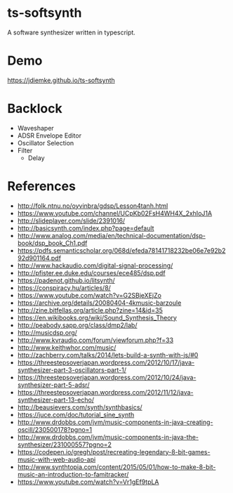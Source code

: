 # ts-softsynth
A software synthesizer written in typescript.

# Demo
https://jdiemke.github.io/ts-softsynth

# Backlock
* Waveshaper
* ADSR Envelope Editor
* Oscillator Selection
* Filter
    * Delay

# References
* http://folk.ntnu.no/oyvinbra/gdsp/Lesson4tanh.html
* https://www.youtube.com/channel/UCpKb02FsH4WH4X_2xhIoJ1A
* http://slideplayer.com/slide/2391016/
* http://basicsynth.com/index.php?page=default
* http://www.analog.com/media/en/technical-documentation/dsp-book/dsp_book_Ch1.pdf
* https://pdfs.semanticscholar.org/068d/efeda78141718232be06e7e92b292d901164.pdf
* http://www.hackaudio.com/digital-signal-processing/
* http://pfister.ee.duke.edu/courses/ece485/dsp.pdf
* https://padenot.github.io/litsynth/
* https://conspiracy.hu/articles/8/
* https://www.youtube.com/watch?v=G2SBjeXEjZo
* https://archive.org/details/20080404-4kmusic-barzoule
* http://zine.bitfellas.org/article.php?zine=14&id=35
* https://en.wikibooks.org/wiki/Sound_Synthesis_Theory
* http://peabody.sapp.org/class/dmp2/lab/
* http://musicdsp.org/
* http://www.kvraudio.com/forum/viewforum.php?f=33
* http://www.keithwhor.com/music/
* http://zachberry.com/talks/2014/lets-build-a-synth-with-js/#0
* https://threestepsoverjapan.wordpress.com/2012/10/17/java-synthesizer-part-3-oscillators-part-1/
* https://threestepsoverjapan.wordpress.com/2012/10/24/java-synthesizer-part-5-adsr/
* https://threestepsoverjapan.wordpress.com/2012/11/12/java-synthesizer-part-13-echo/
* http://beausievers.com/synth/synthbasics/
* https://juce.com/doc/tutorial_sine_synth
* http://www.drdobbs.com/jvm/music-components-in-java-creating-oscill/230500178?pgno=1
* http://www.drdobbs.com/jvm/music-components-in-java-the-synthesizer/231000557?pgno=2
* https://codepen.io/gregh/post/recreating-legendary-8-bit-games-music-with-web-audio-api
* http://www.synthtopia.com/content/2015/05/01/how-to-make-8-bit-music-an-introduction-to-famitracker/
* https://www.youtube.com/watch?v=Vr1gEf9tpLA
